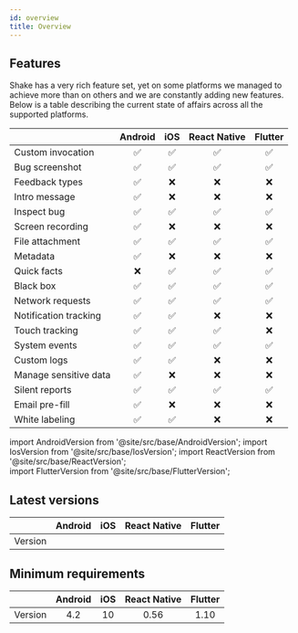 ```yaml
---
id: overview
title: Overview
---
```


## Features

Shake has a very rich feature set, yet on some platforms we managed to achieve more than on others and we are constantly adding new features. Below is a table describing the current state of affairs across all the supported platforms.

|                      |  Android  |    iOS   | React Native |    Flutter   |
|----------------------|:---------:|:--------:|:------------:|:------------:|
| Custom invocation    |    ✅     |     ✅    |       ✅     |       ✅     |
| Bug screenshot       |    ✅     |     ✅    |       ✅     |       ✅     |
| Feedback types       |    ✅     |     ❌    |       ❌     |       ❌     |
| Intro message        |    ✅     |     ❌    |       ❌     |       ❌     |
| Inspect bug          |    ✅     |     ✅    |       ✅     |       ✅     |
| Screen recording     |    ✅     |     ❌    |       ❌     |       ❌     |
| File attachment      |    ✅     |     ✅    |       ✅     |       ✅     |
| Metadata             |    ✅     |     ❌    |       ❌     |       ❌     |
| Quick facts          |    ❌     |     ✅    |       ✅     |       ✅     |
| Black box            |    ✅     |     ✅    |       ✅     |       ✅     |
| Network requests     |    ✅     |     ✅    |       ✅     |       ✅     |
| Notification tracking|    ✅     |     ✅    |       ❌     |       ❌     |
| Touch tracking       |    ✅     |     ✅    |       ✅     |       ❌     |
| System events        |    ✅     |     ✅    |       ✅     |       ✅     |
| Custom logs          |    ✅     |     ✅    |       ❌     |       ❌     |
| Manage sensitive data|    ✅     |     ❌    |       ❌     |       ❌     |
| Silent reports       |    ✅     |     ✅    |       ✅     |       ✅     |
| Email pre-fill       |    ✅     |     ❌    |       ❌     |       ❌     |
| White labeling       |    ✅     |     ✅    |       ❌     |       ❌     |

import AndroidVersion from '@site/src/base/AndroidVersion';
import IosVersion from '@site/src/base/IosVersion';
import ReactVersion from '@site/src/base/ReactVersion';  
import FlutterVersion from '@site/src/base/FlutterVersion';

## Latest versions
|         |      Android      |       iOS     |   React Native  |       Flutter     |
|:-------:|:-----------------:|:-------------:|:---------------:|:-----------------:|
| Version | <AndroidVersion/> | <IosVersion/> | <ReactVersion/> | <FlutterVersion/> |


## Minimum requirements
|         |    Android   |     iOS    |  React Native |  Flutter |
|:-------:|:------------:|:----------:|:-------------:|:--------:|
| Version |      4.2     |     10     |      0.56     |   1.10   |



